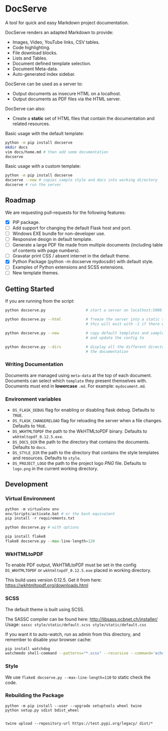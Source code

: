 # DocServe

A tool for quick and easy Markdown project documentation.

DocServe renders an adapted Markdown to provide:

* Images, Video, YouTube links, CSV tables.
* Code highlighting.
* File download blocks.
* Lists and Tables.
* Document defined template selection.
* Document Meta-data.
* Auto-generated index sidebar.

DocServe can be used as a server to:

* Output documents as insecure HTML on a localhost.
* Output documents as PDF files via the HTML server.

DocServe can also:

* Create a **static** set of HTML files that contain the documentation and related resources.

Basic usage with the default template:

```bash
python -m pip install docserve
mkdir docs
vim docs/home.md # then add some documentation
docserve
```

Basic usage with a custom template:

```bash
python -m pip install docserve
docserve --new # copies sample style and docs into working directory
docserve # run the server
```

## Roadmap

We are requesting pull-requests for the following features:

* [X] PIP package.
* [ ] Add support for changing the default Flask host and port.
* [ ] Windows EXE bundle for non-developer use.
* [ ] Responsive design in default template.
* [ ] Generate a large PDF file made from multiple documents (including table of contents with page numbers).
* [ ] Gravatar print CSS / absent internet in the default theme.
* [X] Python Package (python -m docserve mydocsdir) with default style.
* [ ] Examples of Python extensions and SCSS extensions.
* [ ] New template themes.

## Getting Started

If you are running from the script:

```bash
python docserve.py                  # start a server on localhost:5000

python docserve.py --html           # freeze the server into a static site as a set of HTML files
                                    # this will exit with -1 if there was a problem parsing any file

python docserve.py --new            # copy default templates and sample docs into the working directory
                                    # and update the config to

python docserve.py --dirs           # display all the different directories docserve will use to generate
                                    # the documentation
```

### Writing Documentation

Documents are managed using `meta-data` at the top of each document.
Documents can select which `template` they present themselves with.
Documents must end in **lowercase** `.md`.  For example: `mydocument.md`.


### Environment variables

* `DS_FLASK_DEBUG` flag for enabling or disabling flask debug. Defaults to `TRUE`.
* `DS_FLASK_CHANGERELOAD` flag for reloading the server when a file changes.  Defaults to `TRUE`.
* `DS_WKHTMLTOPDF` the path to the WkHTMLtoPDF binary. Defaults to `wkhtmltopdf_0.12.5.exe`.
* `DS_DOCS_DIR` the path to the directory that contains the documents. Defaults to `docs`.
* `DS_STYLE_DIR` the path to the directory that contains the style templates and resources. Defaults to `style`.
* `DS_PROJECT_LOGO` the path to the project logo *PNG* file.  Defaults to `logo.png` in the current working directory.

## Development

### Virtual Environment

```python
python -m virtualenv env
env/Scripts/activate.bat # or the bash equivalent
pip install -r requirements.txt
```

```python
python docserve.py # with options
```

```python
pip install flake8
flake8 docserve.py --max-line-length=120
```

### WkHTMLtoPDF

To enable PDF output, WkHTMLtoPDF must be set in the config `DS_WKHTMLTOPDF` or `wkhtmltopdf_0.12.5.exe` placed in working directory.

This build uses version 0.12.5. Get it from here: https://wkhtmltopdf.org/downloads.html

### SCSS

The default theme is built using SCSS.

The SASSC compiler can be found here: http://libsass.ocbnet.ch/installer/
Usage: `sassc style/static/default.scss style/static/default.css`

If you want it to auto-watch, run as admin from this directory, and remember to disable your browser cache:

```bash
pip install watchdog
watchmedo shell-command --patterns="*.scss" --recursive --command='echo "${watch_src_path}" && sassc style/static/default.scss style/static/default.css' .
````

### Style

We use `flake8 docserve.py --max-line-length=110` to static check the code.

### Rebuilding the Package

```
python -m pip install --user --upgrade setuptools wheel twine
python setup.py sdist bdist_wheel


twine upload --repository-url https://test.pypi.org/legacy/ dist/*
```
